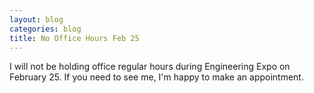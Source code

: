 ```yaml
---
layout: blog
categories: blog
title: No Office Hours Feb 25
---
```

I will not be holding office regular hours during Engineering Expo on February 25.  If you need to see me, I'm happy to make an appointment.
